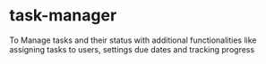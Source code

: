 # task-manager
To Manage tasks and their status with additional functionalities like assigning tasks to users, settings due dates and tracking progress
